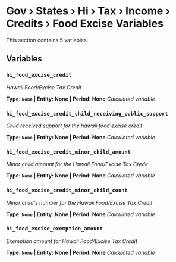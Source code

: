 # Gov › States › Hi › Tax › Income › Credits › Food Excise Variables

This section contains 5 variables.

## Variables

### `hi_food_excise_credit`
*Hawaii Food/Excise Tax Credit*

**Type: `None` | Entity: None | Period: None**
*Calculated variable*

### `hi_food_excise_credit_child_receiving_public_support`
*Child received support for the hawaii food excise credit*

**Type: `None` | Entity: None | Period: None**
*Calculated variable*

### `hi_food_excise_credit_minor_child_amount`
*Minor child amount for the Hawaii Food/Excise Tax Credit*

**Type: `None` | Entity: None | Period: None**
*Calculated variable*

### `hi_food_excise_credit_minor_child_count`
*Minor child's number for the Hawaii Food/Excise Tax Credit*

**Type: `None` | Entity: None | Period: None**
*Calculated variable*

### `hi_food_excise_exemption_amount`
*Exemption amount for Hawaii Food/Excise Tax Credit*

**Type: `None` | Entity: None | Period: None**
*Calculated variable*
